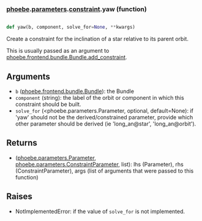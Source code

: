 ### [phoebe](phoebe.md).[parameters](phoebe.parameters.md).[constraint](phoebe.parameters.constraint.md).yaw (function)


```py

def yaw(b, component, solve_for=None, **kwargs)

```



Create a constraint for the inclination of a star relative to its parent orbit.

This is usually passed as an argument to
 [phoebe.frontend.bundle.Bundle.add_constraint](phoebe.frontend.bundle.Bundle.add_constraint.md).

Arguments
-----------
* `b` ([phoebe.frontend.bundle.Bundle](phoebe.frontend.bundle.Bundle.md)): the Bundle
* `component` (string): the label of the orbit or component in which this
    constraint should be built.
* `solve_for` (&lt;phoebe.parameters.Parameter, optional, default=None): if
    'yaw' should not be the derived/constrained parameter, provide which
    other parameter should be derived (ie 'long_an@star', 'long_an@orbit').

Returns
----------
* ([phoebe.parameters.Parameter](phoebe.parameters.Parameter.md), [phoebe.parameters.ConstraintParameter](phoebe.parameters.ConstraintParameter.md), list):
    lhs (Parameter), rhs (ConstraintParameter), args (list of arguments
    that were passed to this function)

Raises
--------
* NotImplementedError: if the value of `solve_for` is not implemented.

